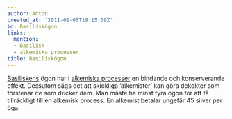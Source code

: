 ```yaml
---
author: Anton
created_at: '2011-01-05T19:15:09Z'
id: Basiliskögon
links:
  mention:
  - Basilisk
  - alkemiska processer
title: Basiliskögon
---
```


[Basiliskens] ögon har i [alkemiska processer] en bindande och konserverande effekt. Dessutom sägs
det att skickliga ’alkemister’ kan göra dekokter som förstenar de som dricker dem. Man måste ha
minst fyra ögon för att få tillräckligt till en alkemisk process. En alkemist betalar ungefär 45
silver per öga.

  [Basiliskens]: Basilisk
  [alkemiska processer]: alkemiska_processer
